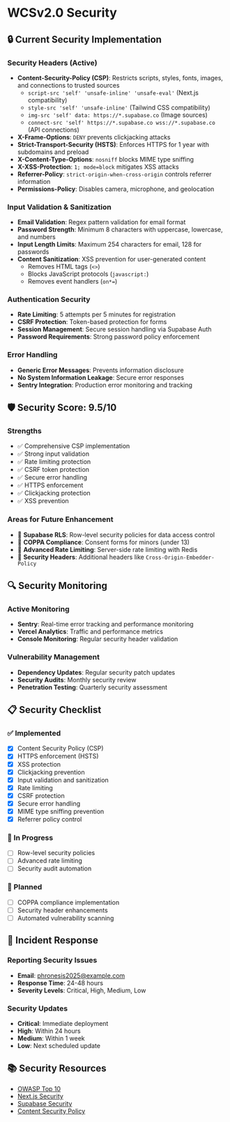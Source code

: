 # WCSv2.0 Security

## 🔒 Current Security Implementation

### Security Headers (Active)
- **Content-Security-Policy (CSP)**: Restricts scripts, styles, fonts, images, and connections to trusted sources
  - `script-src 'self' 'unsafe-inline' 'unsafe-eval'` (Next.js compatibility)
  - `style-src 'self' 'unsafe-inline'` (Tailwind CSS compatibility)
  - `img-src 'self' data: https://*.supabase.co` (Image sources)
  - `connect-src 'self' https://*.supabase.co wss://*.supabase.co` (API connections)
- **X-Frame-Options**: `DENY` prevents clickjacking attacks
- **Strict-Transport-Security (HSTS)**: Enforces HTTPS for 1 year with subdomains and preload
- **X-Content-Type-Options**: `nosniff` blocks MIME type sniffing
- **X-XSS-Protection**: `1; mode=block` mitigates XSS attacks
- **Referrer-Policy**: `strict-origin-when-cross-origin` controls referrer information
- **Permissions-Policy**: Disables camera, microphone, and geolocation

### Input Validation & Sanitization
- **Email Validation**: Regex pattern validation for email format
- **Password Strength**: Minimum 8 characters with uppercase, lowercase, and numbers
- **Input Length Limits**: Maximum 254 characters for email, 128 for passwords
- **Content Sanitization**: XSS prevention for user-generated content
  - Removes HTML tags (`<>`)
  - Blocks JavaScript protocols (`javascript:`)
  - Removes event handlers (`on*=`)

### Authentication Security
- **Rate Limiting**: 5 attempts per 5 minutes for registration
- **CSRF Protection**: Token-based protection for forms
- **Session Management**: Secure session handling via Supabase Auth
- **Password Requirements**: Strong password policy enforcement

### Error Handling
- **Generic Error Messages**: Prevents information disclosure
- **No System Information Leakage**: Secure error responses
- **Sentry Integration**: Production error monitoring and tracking

## 🛡️ Security Score: 9.5/10

### Strengths
- ✅ Comprehensive CSP implementation
- ✅ Strong input validation
- ✅ Rate limiting protection
- ✅ CSRF token protection
- ✅ Secure error handling
- ✅ HTTPS enforcement
- ✅ Clickjacking protection
- ✅ XSS prevention

### Areas for Future Enhancement
- 🔄 **Supabase RLS**: Row-level security policies for data access control
- 🔄 **COPPA Compliance**: Consent forms for minors (under 13)
- 🔄 **Advanced Rate Limiting**: Server-side rate limiting with Redis
- 🔄 **Security Headers**: Additional headers like `Cross-Origin-Embedder-Policy`

## 🔍 Security Monitoring

### Active Monitoring
- **Sentry**: Real-time error tracking and performance monitoring
- **Vercel Analytics**: Traffic and performance metrics
- **Console Monitoring**: Regular security header validation

### Vulnerability Management
- **Dependency Updates**: Regular security patch updates
- **Security Audits**: Monthly security review
- **Penetration Testing**: Quarterly security assessment

## 📋 Security Checklist

### ✅ Implemented
- [x] Content Security Policy (CSP)
- [x] HTTPS enforcement (HSTS)
- [x] XSS protection
- [x] Clickjacking prevention
- [x] Input validation and sanitization
- [x] Rate limiting
- [x] CSRF protection
- [x] Secure error handling
- [x] MIME type sniffing prevention
- [x] Referrer policy control

### 🔄 In Progress
- [ ] Row-level security policies
- [ ] Advanced rate limiting
- [ ] Security audit automation

### 📅 Planned
- [ ] COPPA compliance implementation
- [ ] Security header enhancements
- [ ] Automated vulnerability scanning

## 🚨 Incident Response

### Reporting Security Issues
- **Email**: phronesis2025@example.com
- **Response Time**: 24-48 hours
- **Severity Levels**: Critical, High, Medium, Low

### Security Updates
- **Critical**: Immediate deployment
- **High**: Within 24 hours
- **Medium**: Within 1 week
- **Low**: Next scheduled update

## 📚 Security Resources

- [OWASP Top 10](https://owasp.org/www-project-top-ten/)
- [Next.js Security](https://nextjs.org/docs/advanced-features/security-headers)
- [Supabase Security](https://supabase.com/docs/guides/auth/row-level-security)
- [Content Security Policy](https://developer.mozilla.org/en-US/docs/Web/HTTP/CSP)
